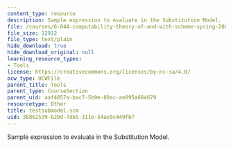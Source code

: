 ```yaml
---
content_type: resource
description: Sample expression to evaluate in the Substitution Model.
file: /courses/6-844-computability-theory-of-and-with-scheme-spring-2003/3b862539b20d7db5311e54ae9c449fb7_testsubmodel.scm
file_size: 12912
file_type: text/plain
hide_download: true
hide_download_original: null
learning_resource_types:
- Tools
license: https://creativecommons.org/licenses/by-nc-sa/4.0/
ocw_type: OCWFile
parent_title: Tools
parent_type: CourseSection
parent_uid: aaf4057a-bac7-5b9e-89ac-ae095a684679
resourcetype: Other
title: testsubmodel.scm
uid: 3b862539-b20d-7db5-311e-54ae9c449fb7
---
```

Sample expression to evaluate in the Substitution Model.